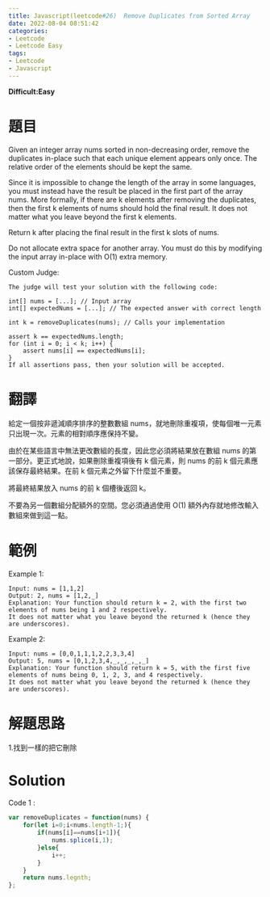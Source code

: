 ```yaml
---
title: Javascript(leetcode#26)  Remove Duplicates from Sorted Array
date: 2022-08-04 08:51:42
categories: 
- Leetcode 
- Leetcode Easy 
tags:
- Leetcode
- Javascript
---
```


**Difficult:Easy**


# 題目
Given an integer array nums sorted in non-decreasing order, remove the duplicates in-place such that each unique element appears only once. The relative order of the elements should be kept the same.

Since it is impossible to change the length of the array in some languages, you must instead have the result be placed in the first part of the array nums. More formally, if there are k elements after removing the duplicates, then the first k elements of nums should hold the final result. It does not matter what you leave beyond the first k elements.

Return k after placing the final result in the first k slots of nums.

Do not allocate extra space for another array. You must do this by modifying the input array in-place with O(1) extra memory.

Custom Judge:
```
The judge will test your solution with the following code:

int[] nums = [...]; // Input array
int[] expectedNums = [...]; // The expected answer with correct length

int k = removeDuplicates(nums); // Calls your implementation

assert k == expectedNums.length;
for (int i = 0; i < k; i++) {
    assert nums[i] == expectedNums[i];
}
If all assertions pass, then your solution will be accepted.
```
<!--more-->

# 翻譯

給定一個按非遞減順序排序的整數數組 nums，就地刪除重複項，使每個唯一元素只出現一次。元素的相對順序應保持不變。

由於在某些語言中無法更改數組的長度，因此您必須將結果放在數組 nums 的第一部分。更正式地說，如果刪除重複項後有 k 個元素，則 nums 的前 k 個元素應該保存最終結果。在前 k 個元素之外留下什麼並不重要。

將最終結果放入 nums 的前 k 個槽後返回 k。

不要為另一個數組分配額外的空間。您必須通過使用 O(1) 額外內存就地修改輸入數組來做到這一點。


# 範例

Example 1:
```
Input: nums = [1,1,2]
Output: 2, nums = [1,2,_]
Explanation: Your function should return k = 2, with the first two elements of nums being 1 and 2 respectively.
It does not matter what you leave beyond the returned k (hence they are underscores).
```

Example 2:
```
Input: nums = [0,0,1,1,1,2,2,3,3,4]
Output: 5, nums = [0,1,2,3,4,_,_,_,_,_]
Explanation: Your function should return k = 5, with the first five elements of nums being 0, 1, 2, 3, and 4 respectively.
It does not matter what you leave beyond the returned k (hence they are underscores).

```

# 解題思路
1.找到一樣的把它刪除

# Solution
Code 1 :
```Javascript
var removeDuplicates = function(nums) {
    for(let i=0;i<nums.length-1;){
        if(nums[i]==nums[i+1]){
            nums.splice(i,1);
        }else{
            i++;
        }
    }
    return nums.legnth;
};
```

